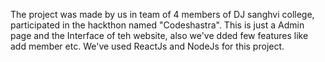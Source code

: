 The project was made by us in team of 4 members of DJ sanghvi college, participated in the hackthon named "Codeshastra".
This is just a Admin page and the Interface of teh website, also we've dded few features like add member etc.
We've used ReactJs and NodeJs for this project.
